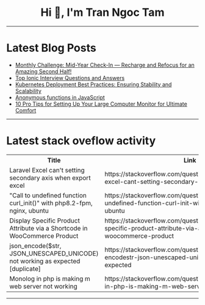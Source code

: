 <h1 align="center">Hi 👋, I'm Tran Ngoc Tam</h1>

---

# Latest Blog Posts 
<!-- BLOG-POST-LIST:START -->
- [Monthly Challenge: Mid-Year Check-In — Recharge and Refocus for an Amazing Second Half!](https://dev.to/virtualcoffee/monthly-challenge-mid-year-check-in-recharge-and-refocus-for-an-amazing-second-half-2k4c)
- [Top Ionic Interview Questions and Answers](https://dev.to/lalyadav/top-ionic-interview-questions-and-answers-46gh)
- [Kubernetes Deployment Best Practices: Ensuring Stability and Scalability](https://dev.to/rachgrey/kubernetes-deployment-best-practices-ensuring-stability-and-scalability-14e6)
- [Anonymous functions in JavaScript](https://dev.to/vman_eesh/anonymous-functions-in-javascript-17b4)
- [10 Pro Tips for Setting Up Your Large Computer Monitor for Ultimate Comfort](https://dev.to/trammygombez/10-pro-tips-for-setting-up-your-large-computer-monitor-for-ultimate-comfort-58md)
<!-- BLOG-POST-LIST:END -->

---

# Latest stack oveflow activity
<table>
  <tr><th>Title</th><th>Link</th></tr>
  <!-- STACKOVERFLOW:START --><tr><td>Laravel Excel can&#39;t setting secondary axis when export excel</td><td>https://stackoverflow.com/questions/78559692/laravel-excel-cant-setting-secondary-axis-when-export-excel</td></tr><tr><td>&quot;Call to undefined function curl_init&lpar;&rpar;&quot; with php8.2-fpm, nginx, ubuntu</td><td>https://stackoverflow.com/questions/78559512/call-to-undefined-function-curl-init-with-php8-2-fpm-nginx-ubuntu</td></tr><tr><td>Display Specific Product Attribute via a Shortcode in WooCommerce Product</td><td>https://stackoverflow.com/questions/78559435/display-specific-product-attribute-via-a-shortcode-in-woocommerce-product</td></tr><tr><td>json_encode&lpar;$str, JSON_UNESCAPED_UNICODE&rpar; not working as expected [duplicate]</td><td>https://stackoverflow.com/questions/78559366/json-encodestr-json-unescaped-unicode-not-working-as-expected</td></tr><tr><td>Monolog in php is making m web server not working</td><td>https://stackoverflow.com/questions/78559305/monolog-in-php-is-making-m-web-server-not-working</td></tr><!-- STACKOVERFLOW:END -->
</table>

---


